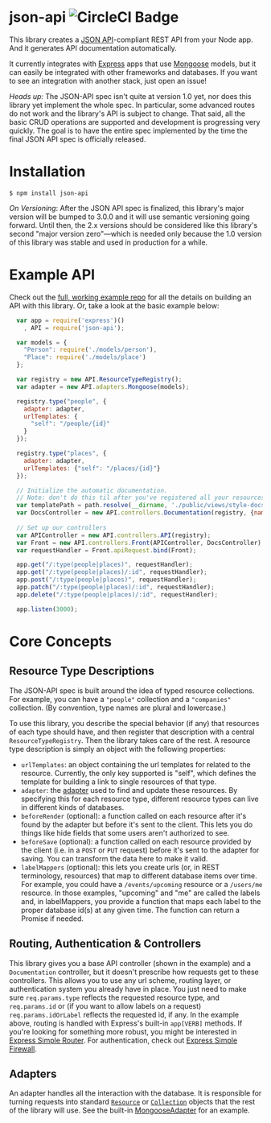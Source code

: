 json-api ![CircleCI Badge](https://circleci.com/gh/ethanresnick/json-api.png?0d6d9ba9db7f15eb6363c6fd93408526bef06035&style=shield)
========

This library creates a [JSON API](http://jsonapi.org/)-compliant REST API from your Node app. And it generates API documentation automatically.

It currently integrates with [Express](http://expressjs.com/) apps that use [Mongoose](http://mongoosejs.com/) models, but it can easily be integrated with other frameworks and databases. If you want to see an integration with another stack, just open an issue!

*Heads up:* The JSON-API spec isn't quite at version 1.0 yet, nor does this library yet implement the whole spec. In particular,  some advanced routes do not work and the library's API is subject to change. That said, all the basic CRUD operations are supported and development is progressing very quickly. The goal is to have the entire spec implemented by the time the final JSON API spec is officially released.

# Installation
```$ npm install json-api```

*On Versioning*: After the JSON API spec is finalized, this library's major version will be bumped to 3.0.0 and it will use semantic versioning going forward. Until then, the 2.x versions should be considered like this library's second "major version zero"—which is needed only because the 1.0 version of this library was stable and used in production for a while.

# Example API
Check out the [full, working example repo](http://github.com/ethanresnick/json-api-example) for all the details on building an API with this library. Or, take a look at the basic example below:

```javascript
  var app = require('express')()
    , API = require('json-api');

  var models = {
    "Person": require('./models/person'),
    "Place": require('./models/place')
  };

  var registry = new API.ResourceTypeRegistry();
  var adapter = new API.adapters.Mongoose(models);

  registry.type("people", {
    adapter: adapter,
    urlTemplates: {
      "self": "/people/{id}"
    }
  });

  registry.type("places", {
    adapter: adapter,
    urlTemplates: {"self": "/places/{id}"}
  });

  // Initialize the automatic documentation.
  // Note: don't do this til after you've registered all your resources.
  var templatePath = path.resolve(__dirname, './public/views/style-docs.jade')
  var DocsController = new API.controllers.Documentation(registry, {name: 'Example API'}, templatePath);
  
  // Set up our controllers
  var APIController = new API.controllers.API(registry);
  var Front = new API.controllers.Front(APIController, DocsController);
  var requestHandler = Front.apiRequest.bind(Front);

  app.get("/:type(people|places)", requestHandler);
  app.get("/:type(people|places)/:id", requestHandler);
  app.post("/:type(people|places)", requestHandler);
  app.patch("/:type(people|places)/:id", requestHandler);
  app.delete("/:type(people|places)/:id", requestHandler);

  app.listen(3000);
  ```

# Core Concepts
## Resource Type Descriptions <a name="resource-type-descriptions"></a>
The JSON-API spec is built around the idea of typed resource collections. For example, you can have a `"people"` collection and a `"companies"` collection. (By convention, type names are plural and lowercase.)

To use this library, you describe the special behavior (if any) that resources of each type should have, and then register that description with a central `ResourceTypeRegistry`. Then the library takes care of the rest. A resource type description is simply an object with the following properties:

- `urlTemplates`: an object containing the url templates for related to the resource. Currently, the only key supported is "self", which defines the template for building a link to single resources of that type.
- `adapter`: the [adapter](#adapters) used to find and update these resources. By specifying this for each resource type, different resource types can live in different kinds of databases.
- <a name="before-render"></a>`beforeRender` (optional): a function called on each resource after it's found by the adapter but before it's sent to the client. This lets you do things like hide fields that some users aren't authorized to see.
- <a name="before-save"></a>`beforeSave` (optional): a function called on each resource provided by the client (i.e. in a `POST` or `PUT` request) before it's sent to the adapter for saving. You can transform the data here to make it valid.
- <a name="labels"></a>`labelMappers` (optional): this lets you create urls (or, in REST terminology, resources) that map to different database items over time. For example, you could have a `/events/upcoming` resource or a `/users/me` resource. In those examples, "upcoming" and "me" are called the labels and, in labelMappers, you provide a function that maps each label to the proper database id(s) at any given time. The function can return a Promise if needed.

## Routing, Authentication & Controllers
This library gives you a base API controller (shown in the example) and a `Documentation` controller, but it doesn't prescribe how requests get to these controllers. This allows you to use any url scheme, routing layer, or authentication system you already have in place. You just need to make sure `req.params.type` reflects the requested resource type, and `req.params.id` or (if you want to allow labels on a request) `req.params.idOrLabel` reflects the requested id, if any. In the example above, routing is handled with Express's built-in `app[VERB]` methods. If you're looking for something more robust, you might be interested in [Express Simple Router](https://github.com/ethanresnick/express-simple-router). For authentication, check out [Express Simple Firewall](https://github.com/ethanresnick/express-simple-firewall).

## Adapters
An adapter handles all the interaction with the database. It is responsible for turning requests into standard [`Resource`](https://github.com/ethanresnick/json-api/blob/master/src/types/Resource.js) or [`Collection`](https://github.com/ethanresnick/json-api/blob/master/src/types/Collection.js) objects that the rest of the library will use. See the built-in [MongooseAdapter](https://github.com/ethanresnick/json-api/blob/master/src/adapters/Mongoose/MongooseAdapter.js) for an example.

